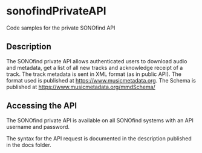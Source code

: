 # sonofindPrivateAPI
Code samples for the private SONOfind API

## Description
The SONOfind private API allows authenticated users to download audio and metadata, get a list of all new tracks and acknowledge receipt of a track.
The track metadata is sent in XML format (as in public API).
The format used is published at https://www.musicmetadata.org. 
The Schema is published at https://www.musicmetadata.org/mmdSchema/

## Accessing the API
The SONOfind private API is available on all SONOfind systems with an API username and password.

The syntax for the API request is documented in the description published in the docs folder.
